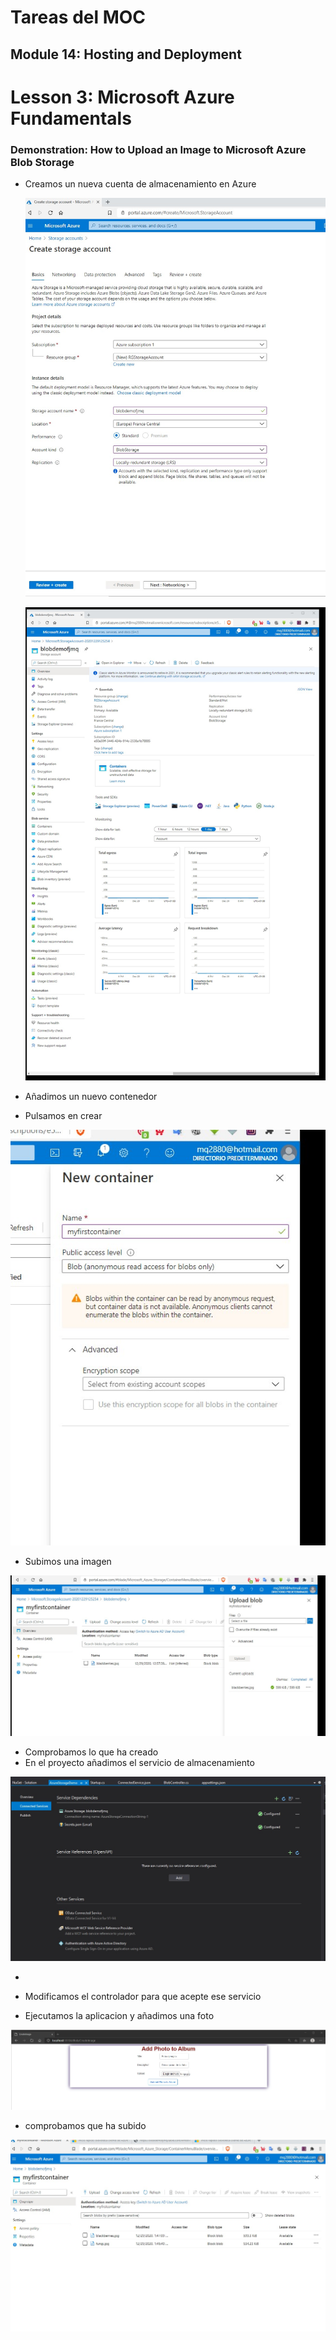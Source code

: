 # Tareas del MOC

## Module 14: Hosting and Deployment

# Lesson 3: Microsoft Azure Fundamentals

### Demonstration: How to Upload an Image to Microsoft Azure Blob Storage

- Creamos un nueva cuenta de almacenamiento en Azure

  

  ![](./img/Captura1.jpg)

  

  

  ![](./img/Captura2.jpg)

  

- Añadimos un nuevo contenedor

- Pulsamos en crear



![](./img/Captura3.jpg)



- Subimos una imagen



![](./img/Captura4.jpg)



- Comprobamos lo que ha creado
- En el proyecto añadimos el servicio de almacenamiento

![](./img/Captura7.jpg)

- 

- Modificamos el controlador para que acepte ese servicio

- Ejecutamos la aplicacion y añadimos una foto

  

  

![](./img/Captura5.jpg)



- comprobamos que ha subido

  

![](./img/Captura6.jpg)



